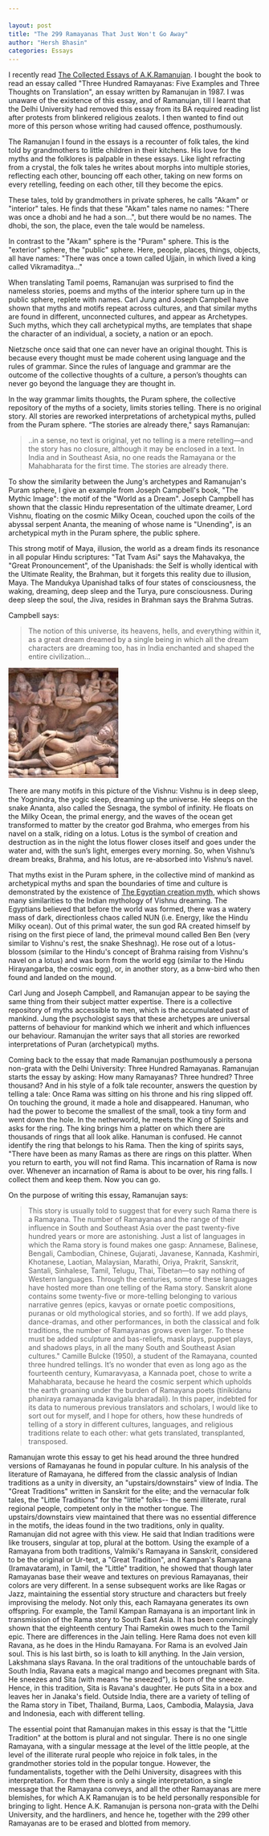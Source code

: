```yaml
---

layout: post
title: "The 299 Ramayanas That Just Won't Go Away"
author: "Hersh Bhasin"
categories: Essays
---
```


I recently read [The Collected Essays of A.K.Ramanujan](https://www.amazon.com/Collected-Essays-Ramanujan-Oxford-Paperbacks/dp/0195668960). I bought the book to read an essay called "Three Hundred Ramayanas: Five Examples and Three Thoughts on Translation", an essay written by Ramanujan in 1987. I was unaware of the existence of this essay, and of Ramanujan, till I learnt that the Delhi University had removed this essay from its BA required reading list after protests from blinkered religious zealots. I then wanted to find out more of this person whose writing had caused offence, posthumously.

The Ramanujan I found in the essays is a recounter of folk tales, the kind told by grandmothers to little children in their kitchens.  His  love for the myths and the folklores is palpable in these essays. Like light refracting from a crystal, the folk tales he writes about morphs into multiple stories, reflecting each other,  bouncing off each other, taking on new forms on every retelling, feeding on each other, till they become the epics.

These tales, told by grandmothers in private spheres, he calls "Akam" or "interior" tales. He finds that these "Akam" tales name no names: "There was once a dhobi and he had a son…", but there would be no names. The dhobi, the son, the place, even the tale would be nameless.

In contrast to the "Akam" sphere is the "Puram" sphere. This is the "exterior" sphere, the "public" sphere. Here, people, places, things, objects, all have names: "There was once a town called Ujjain, in which lived a king called Vikramaditya…"

When translating Tamil poems, Ramanujan was surprised to find the nameless stories, poems and myths of the interior sphere turn up in the public sphere, replete with names. Carl Jung and Joseph Campbell have shown that myths and motifs repeat across cultures, and that similar myths are found in different, unconnected cultures, and appear as Archetypes. Such myths, which they call archetypical myths, are templates that shape the character of an individual, a society, a nation or an epoch.

Nietzsche once said that one can never have an original thought. This is because every thought must be made coherent using language and the rules of grammar. Since the rules of language and grammar are the outcome of the collective thoughts of a culture, a person’s thoughts can never go beyond the language they are thought in.

In the way grammar limits thoughts, the Puram sphere, the collective repository of the myths of a society, limits stories telling. There is no original story. All stories are reworked interpretations of archetypical myths, pulled from the Puram sphere. “The stories are already there," says Ramanujan:

> ..in a sense, no text is original, yet no telling is a mere retelling—and the story has no closure, although it may be enclosed in a text. In India and in Southeast Asia, no one reads the Ramayana or the Mahabharata for the first time. The stories are already there.

To show the similarity between the Jung's  archetypes and Ramanujan's Puram sphere, I give an example from Joseph Campbell's book, "The Mythic Image": the motif of the "World as a Dream". Joseph Campbell has shown that the classic Hindu representation of the ultimate dreamer, Lord Vishnu, floating on the cosmic Milky Ocean, couched upon the coils of the abyssal serpent Ananta, the meaning of whose name is "Unending", is an archetypical myth in the Puram sphere, the public sphere.

This  strong motif of Maya, illusion, the world as a dream  finds its resonance in all popular Hindu scriptures: "Tat Tvam Asi" says the Mahavakya, the "Great Pronouncement", of the Upanishads: the Self is wholly identical with the Ultimate Reality, the Brahman, but it forgets this reality due to illusion, Maya. The Mandukya Upanishad talks of four states of consciousness, the waking, dreaming, deep sleep and the Turya, pure consciousness. During deep sleep the soul, the Jiva, resides in Brahman says the Brahma Sutras.

Campbell says:

> The notion of this universe, its heavens, hells, and everything within it, as a great dream dreamed by a single being in which all the dream characters are dreaming too, has in India enchanted and shaped the entire civilization…

![img](/assets/ramayana_1.jpg)

There are many motifs in this picture of the Vishnu: Vishnu is in deep sleep, the Yognindra, the yogic sleep, dreaming up the universe. He sleeps on the snake Ananta, also called the Sesnaga, the symbol of infinity. He floats on the Milky Ocean, the primal energy, and the waves of the ocean get transformed to matter by the creator god Brahma, who emerges from his navel on a stalk, riding on a lotus. Lotus is the symbol of creation and destruction as in the night the lotus flower closes itself and goes under the water and, with the sun’s light, emerges every morning. So, when Vishnu’s dream breaks, Brahma, and his lotus, are re-absorbed into Vishnu’s navel.

 That myths exist in the Puram sphere, in the collective mind of mankind as archetypical myths and span the boundaries of time and culture is demonstrated by the existence of  [The Egyptian creation myth](http://www.touregypt.net/featurestories/nun.htm), which shows many similarities to the Indian mythology of Vishnu dreaming. The Egyptians believed that before the world was formed, there was a watery mass of dark, directionless chaos called NUN (i.e. Energy, like the Hindu Milky ocean). Out of this primal water, the sun god RA created himself by rising on the first piece of land, the primeval mound called Ben Ben (very similar to Vishnu's rest, the snake Sheshnag). He rose out of a lotus-blossom (similar to the Hindu's concept of Brahma raising from Vishnu's navel on a lotus) and was born from the world egg (similar to the Hindu Hirayangarba, the cosmic egg), or, in another story, as a bnw-bird who then found and landed on the mound.

Carl Jung and Joseph Campbell, and Ramanujan appear to be saying the same thing from their subject matter expertise. There is a collective repository of myths accessible to men, which is the accumulated past of mankind. Jung the psychologist  says that these archetypes are universal patterns of behaviour for mankind which we inherit and which influences our behaviour. Ramanujan the writer says that all stories are reworked interpretations of Puran (archetypical) myths.

Coming back to the essay that made Ramanujan posthumously a persona non-grata with the Delhi University: Three Hundred Ramayanas. Ramanujan starts the essay by asking: How many Ramayanas? Three hundred? Three thousand? And in his style of a folk tale recounter, answers the question by telling a tale: Once Rama was sitting on his throne and his ring slipped off. On touching the ground, it made a hole and disappeared. Hanuman, who had the power to become the smallest of the small, took a tiny form and went down the hole. In the netherworld, he meets the King of Spirits and asks for the ring. The king brings him a platter on which there are thousands of rings that all look alike. Hanuman is confused. He cannot identify the ring that belongs to his Rama. Then the king of spirits says, "There have been as many Ramas as there are rings on this platter. When you return to earth, you will not find Rama. This incarnation of Rama is now over. Whenever an incarnation of Rama is about to be over, his ring falls. I collect them and keep them. Now you can go.

On the purpose of writing this essay, Ramanujan says:

> This story is usually told to suggest that for every such Rama there is a Ramayana. The number of Ramayanas and the range of their influence in South and Southeast Asia over the past twenty-five hundred years or more are astonishing. Just a list of languages in which the Rama story is found makes one gasp: Annamese, Balinese, Bengali, Cambodian, Chinese, Gujarati, Javanese, Kannada, Kashmiri, Khotanese, Laotian, Malaysian, Marathi, Oriya, Prakrit, Sanskrit, Santali, Sinhalese, Tamil, Telugu, Thai, Tibetan—to say nothing of Western languages. Through the centuries, some of these languages have hosted more than one telling of the Rama story. Sanskrit alone contains some twenty-five or more-telling belonging to various narrative genres (epics, kavyas or ornate poetic compositions, puranas or old mythological stories, and so forth). If we add plays, dance-dramas, and other performances, in both the classical and folk traditions, the number of Ramayanas grows even larger. To these must be added sculpture and bas-reliefs, mask plays, puppet plays, and shadows plays, in all the many South and Southeast Asian cultures." Camille Bulcke (1950), a student of the Ramayana, counted three hundred tellings. It’s no wonder that even as long ago as the fourteenth century, Kumaravyasa, a Kannada poet, chose to write a Mahabharata, because he heard the cosmic serpent which upholds the earth groaning under the burden of Ramayana poets (tinikidanu phaniraya ramayanada kavigala bharadali). In this paper, indebted for its data to numerous previous translators and scholars, I would like to sort out for myself, and I hope for others, how these hundreds of telling of a story in different cultures, languages, and religious traditions relate to each other: what gets translated, transplanted, transposed.

Ramanujan wrote this essay to get his head around the three hundred versions of Ramayanas he found in popular culture. In his analysis of the literature of Ramayana, he differed from the classic analysis of Indian traditions as a unity in diversity, an "upstairs/downstairs" view of India. The "Great Traditions" written in Sanskrit for the elite; and the vernacular folk tales, the "Little Traditions" for the "little" folks-- the semi illiterate, rural regional people, competent only in the mother tongue. The upstairs/downstairs view maintained that there was no essential difference in the motifs, the ideas found in the two traditions, only in quality. Ramanujan did not agree with this view. He said that Indian traditions were like trousers, singular at top, plural at the bottom. Using the example of a Ramayana from both traditions, Valmiki's Ramayana in Sanskrit, considered to be the original or Ur-text, a "Great Tradition", and Kampan's Ramayana (Iramavataram), in Tamil, the "Little" tradition, he showed that though later Ramayanas base their weave and textures on previous Ramayanas, their colors are very different. In a sense subsequent works are like Ragas or Jazz, maintaining the essential story structure and characters but freely improvising the melody. Not only this, each Ramayana generates its own offspring. For example, the Tamil Kampan Ramayana is an important link in transmission of the Rama story to South East Asia. It has been convincingly shown that the eighteenth century Thai Ramekin owes much to the Tamil epic. There are differences in the Jain telling. Here Rama does not even kill Ravana, as he does in the Hindu Ramayana. For Rama is an evolved Jain soul. This is his last birth, so is loath to kill anything. In the Jain version, Lakshmana slays Ravana. In the oral traditions of the untouchable bards of South India, Ravana eats a magical mango and becomes pregnant with Sita. He sneezes and Sita (with means "he sneezed"), is born of the sneeze. Hence, in this tradition, Sita is Ravana's daughter. He puts Sita in a box and leaves her in Janaka's field. Outside India, there are a variety of telling of the Rama story in Tibet, Thailand, Burma, Laos, Cambodia, Malaysia, Java and Indonesia, each with different telling.

The essential point that Ramanujan makes in this essay is that the "Little Tradition" at the bottom is plural and not singular. There is no one single Ramayana, with a singular message at the level of the little people, at the level of the illiterate rural people who rejoice in folk tales, in the grandmother stories told in the popular tongue. However, the fundamentalists, together with the Delhi University, disagrees with this interpretation. For them there is only a single interpretation, a single message that the Ramayana conveys, and all the other Ramayanas are mere blemishes, for which A.K Ramanujan is to be held personally responsible for bringing to light. Hence A.K. Ramanujan is persona non-grata with the Delhi University, and the hardliners, and hence he, together with the 299 other Ramayanas are to be erased and blotted from memory.